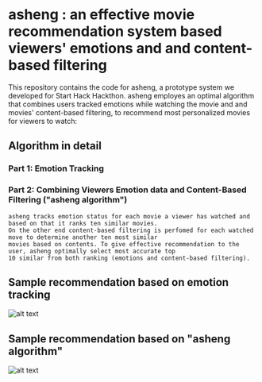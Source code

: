
# asheng : an effective movie recommendation system based viewers' emotions and and content-based filtering

This repository contains the code for asheng, a prototype system we developed for Start Hack Hackthon. asheng employes an optimal algorithm that combines users tracked emotions while watching the movie and and movies' content-based filtering, to recommend most personalized movies for viewers to watch:


## Algorithm in detail

### Part 1: Emotion Tracking

    
        
      
 ### Part 2: Combining Viewers Emotion data and Content-Based Filtering ("asheng algorithm")

    asheng tracks emotion status for each movie a viewer has watched and based on that it ranks ten similar movies.
    On the other end content-based filtering is perfomed for each watched move to determine another ten most similar 
    movies based on contents. To give effective recommendation to the user, asheng optimally select most accurate top 
    10 similar from both ranking (emotions and content-based filtering).



## Sample recommendation based on emotion tracking
![alt text](https://github.com/AsheryMbilinyi/nyx/blob/main/asheng/asheng_algorithm.png)


## Sample recommendation based on "asheng algorithm"
![alt text](https://github.com/AsheryMbilinyi/nyx/blob/main/asheng/content_based_rec.png)
        
